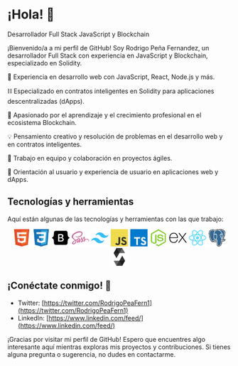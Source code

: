 # ¡Hola! 👋

Desarrollador Full Stack JavaScript y Blockchain

¡Bienvenido/a a mi perfil de GitHub! Soy Rodrigo Peña Fernandez, un desarrollador Full Stack con experiencia en JavaScript y Blockchain, especializado en Solidity.

💼 Experiencia en desarrollo web con JavaScript, React, Node.js y más.

⛓️ Especializado en contratos inteligentes en Solidity para aplicaciones descentralizadas (dApps).

🌱 Apasionado por el aprendizaje y el crecimiento profesional en el ecosistema Blockchain.

💡 Pensamiento creativo y resolución de problemas en el desarrollo web y en contratos inteligentes.

👥 Trabajo en equipo y colaboración en proyectos ágiles.

🎯 Orientación al usuario y experiencia de usuario en aplicaciones web y dApps.

## Tecnologías y herramientas

Aquí están algunas de las tecnologías y herramientas con las que trabajo:

<p align="center">
  <img src="https://raw.githubusercontent.com/devicons/devicon/master/icons/html5/html5-original.svg" alt="HTML5" width="40" height="40"/>
  <img src="https://raw.githubusercontent.com/devicons/devicon/master/icons/css3/css3-original.svg" alt="CSS3" width="40" height="40"/>
  <img src="https://raw.githubusercontent.com/devicons/devicon/master/icons/bootstrap/bootstrap-plain.svg" alt="Bootstrap" width="40" height="40"/>
  <img src="https://raw.githubusercontent.com/devicons/devicon/master/icons/sass/sass-original.svg" alt="Sass" width="40" height="40"/>
  <img src="https://raw.githubusercontent.com/devicons/devicon/master/icons/tailwindcss/tailwindcss-plain.svg" alt="Tailwind CSS" width="40" height="40"/>
  <img src="https://raw.githubusercontent.com/devicons/devicon/master/icons/javascript/javascript-original.svg" alt="JavaScript" width="40" height="40"/>
  <img src="https://raw.githubusercontent.com/devicons/devicon/master/icons/typescript/typescript-original.svg" alt="TypeScript" width="40" height="40"/>
  <img src="https://raw.githubusercontent.com/devicons/devicon/master/icons/nodejs/nodejs-original.svg" alt="Node.js" width="40" height="40"/>
  <img src="https://raw.githubusercontent.com/devicons/devicon/master/icons/express/express-original.svg" alt="Express.js" width="40" height="40"/>
  <img src="https://raw.githubusercontent.com/devicons/devicon/master/icons/react/react-original.svg" alt="React" width="40" height="40"/>
  <img src="https://raw.githubusercontent.com/devicons/devicon/master/icons/postgresql/postgresql-original.svg" alt="PostgreSQL" width="40" height="40"/>
  <img src="https://raw.githubusercontent.com/devicons/devicon/master/icons/solidity/solidity-original.svg" alt="Solidity" width="40" height="40"/>
</p>

## ¡Conéctate conmigo! 🤝

- Twitter: [https://twitter.com/RodrigoPeaFern1](https://twitter.com/RodrigoPeaFern1)
- LinkedIn: [https://www.linkedin.com/feed/](https://www.linkedin.com/feed/)

¡Gracias por visitar mi perfil de GitHub! Espero que encuentres algo interesante aquí mientras exploras mis proyectos y contribuciones. Si tienes alguna pregunta o sugerencia, no dudes en contactarme.
